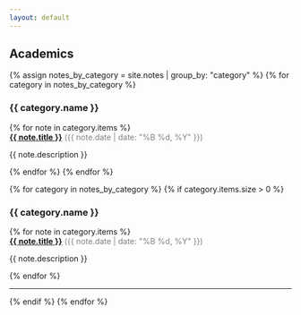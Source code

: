 ```yaml
---
layout: default
---
```


## Academics
{% assign notes_by_category = site.notes | group_by: "category" %}
{% for category in notes_by_category %}
  <h3>{{ category.name }}</h3>
  {% for note in category.items %}
    <div>
      <strong><a href="{{ note.url }}">{{ note.title }}</a></strong> 
      <span style="color: grey;">({{ note.date | date: "%B %d, %Y" }})</span>
      <p>{{ note.description }}</p>
    </div>
  {% endfor %}
{% endfor %}

{% for category in notes_by_category %}
  {% if category.items.size > 0 %}
    <h3>{{ category.name }}</h3>
    {% for note in category.items %}
      <div>
        <strong><a href="{{ note.url }}">{{ note.title }}</a></strong> 
        <span style="color: grey;">({{ note.date | date: "%B %d, %Y" }})</span>
        <p>{{ note.description }}</p>
      </div>
    {% endfor %}
    <hr>
  {% endif %}
{% endfor %}
